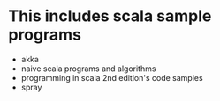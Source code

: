 # This includes scala sample programs
  * akka
  * naive scala programs and algorithms
  * programming in scala 2nd edition's code samples
  * spray
   
